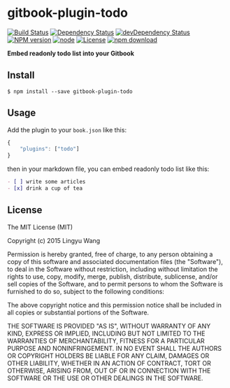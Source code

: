 # gitbook-plugin-todo

[![Build Status](https://travis-ci.org/LingyuCoder/gitbook-plugin-todo.png)](https://travis-ci.org/LingyuCoder/gitbook-plugin-todo)
[![Dependency Status](https://david-dm.org/LingyuCoder/gitbook-plugin-todo.svg)](https://david-dm.org/LingyuCoder/gitbook-plugin-todo)
[![devDependency Status](https://david-dm.org/LingyuCoder/gitbook-plugin-todo/dev-status.svg)](https://david-dm.org/LingyuCoder/gitbook-plugin-todo#info=devDependencies)
[![NPM version](http://img.shields.io/npm/v/gitbook-plugin-todo.svg?style=flat-square)](http://npmjs.org/package/gitbook-plugin-todo)
[![node](https://img.shields.io/badge/node.js-%3E=_0.12-green.svg?style=flat-square)](http://nodejs.org/download/)
[![License](http://img.shields.io/npm/l/gitbook-plugin-todo.svg?style=flat-square)](LICENSE)
[![npm download](https://img.shields.io/npm/dm/gitbook-plugin-todo.svg?style=flat-square)](https://npmjs.org/package/gitbook-plugin-todo)

**Embed readonly todo list into your Gitbook**

## Install

```shell
$ npm install --save gitbook-plugin-todo
```

## Usage

Add the plugin to your `book.json` like this:

```javascript
{
    "plugins": ["todo"]
}
```

then in your markdown file, you can embed readonly todo list like this:


```markdown
- [ ] write some articles
- [x] drink a cup of tea
```

## License
The MIT License (MIT)

Copyright (c) 2015 Lingyu Wang

Permission is hereby granted, free of charge, to any person obtaining a copy
of this software and associated documentation files (the "Software"), to deal
in the Software without restriction, including without limitation the rights
to use, copy, modify, merge, publish, distribute, sublicense, and/or sell
copies of the Software, and to permit persons to whom the Software is
furnished to do so, subject to the following conditions:

The above copyright notice and this permission notice shall be included in all
copies or substantial portions of the Software.

THE SOFTWARE IS PROVIDED "AS IS", WITHOUT WARRANTY OF ANY KIND, EXPRESS OR
IMPLIED, INCLUDING BUT NOT LIMITED TO THE WARRANTIES OF MERCHANTABILITY,
FITNESS FOR A PARTICULAR PURPOSE AND NONINFRINGEMENT. IN NO EVENT SHALL THE
AUTHORS OR COPYRIGHT HOLDERS BE LIABLE FOR ANY CLAIM, DAMAGES OR OTHER
LIABILITY, WHETHER IN AN ACTION OF CONTRACT, TORT OR OTHERWISE, ARISING FROM,
OUT OF OR IN CONNECTION WITH THE SOFTWARE OR THE USE OR OTHER DEALINGS IN THE
SOFTWARE.
